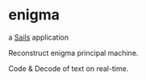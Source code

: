 # enigma

a [Sails](http://sailsjs.org) application

Reconstruct enigma principal machine.

Code & Decode of text on real-time.